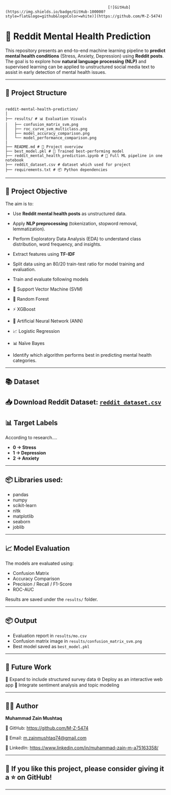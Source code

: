                                                  [![GitHub](https://img.shields.io/badge/GitHub-100000?style=flat&logo=github&logoColor=white)](https://github.com/M-Z-5474)
# 🧠 Reddit Mental Health Prediction

This repository presents an end-to-end machine learning pipeline to **predict mental health conditions** (Stress, Anxiety, Depression) using **Reddit posts**. The goal is to explore how **natural language processing (NLP)** and supervised learning can be applied to unstructured social media text to assist in early detection of mental health issues.

---

## 📁 Project Structure

```

reddit-mental-health-prediction/
│
├── results/ # 📊 Evaluation Visuals
│   ├── confusion_matrix_svm.png
│   ├── roc_curve_svm_multiclass.png
│   ├── model_accuracy_comparison.png
│   └── model_performance_comparison.png
|
├── README.md # 📘 Project overview
├── best_model.pkl # 💾 Trained best-performing model
├── reddit_mental_health_prediction.ipynb # 🧪 Full ML pipeline in one notebook
├── reddit_dataset.csv # dataset which used for project
├── requirements.txt # 📦 Python dependencies

```
---

## 🎯 Project Objective

The aim is to:
- Use **Reddit mental health posts** as unstructured data.
- Apply **NLP preprocessing** (tokenization, stopword removal, lemmatization).
- Perform Exploratory Data Analysis (EDA) to understand class distribution, word frequency, and insights.
- Extract features using **TF-IDF**
- Split data using an 80/20 train-test ratio for model training and evaluation.
- Train and evaluate following models 
- 💠 Support Vector Machine (SVM)
- 🌳 Random Forest
- ⚡ XGBoost
- 🧠 Artificial Neural Network (ANN)
- 📈 Logistic Regression
- 📊 Naïve Bayes  

- Identify which algorithm performs best in predicting mental health categories.

---

## 📚 Dataset

📥 **Download Reddit Dataset**: [`reddit_dataset.csv`](./reddit_dataset.csv)
---

## 📊 Target Labels
According to research....
- **0 → Stress**
- **1 → Depression**
- **2 → Anxiety**

---


## 📦 Libraries used:

* pandas
* numpy
* scikit-learn
* nltk
* matplotlib
* seaborn
* joblib


---

## 📈 Model Evaluation

The models are evaluated using:

* Confusion Matrix
* Accuracy Comparison
* Precision / Recall / F1-Score
* ROC-AUC

Results are saved under the `results/` folder.

---


## 📦 Output

* Evaluation report in `results/mo.csv`
* Confusion matrix image in `results/confusion_matrix_svm.png`
* Best model saved as `best_model.pkl`


---

## 🚀 Future Work

🚀 Expand to include structured survey data
🌐 Deploy as an interactive web app
💬 Integrate sentiment analysis and topic modeling


---

## 🙋‍♂️ Author

**Muhammad Zain Mushtaq**

🔗 GitHub: https://github.com/M-Z-5474

📧 Email: m.zainmushtaq74@gmail.com

🔗 LinkedIn: https://www.linkedin.com/in/muhammad-zain-m-a75163358/

---

## 🌟 If you like this project, please consider giving it a ⭐ on GitHub!
---



